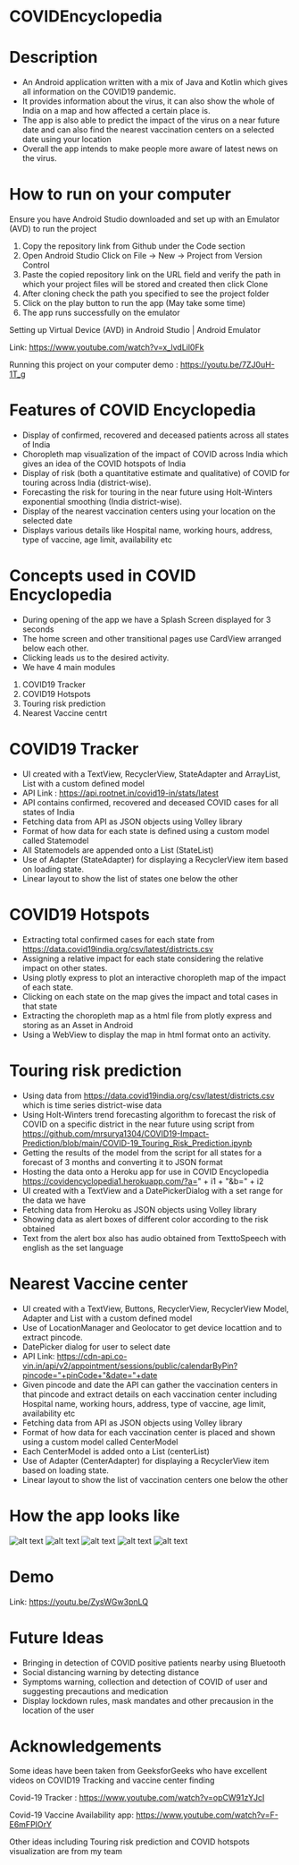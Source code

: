 # COVIDEncyclopedia
# Description
- An Android application written with a mix of Java and Kotlin which gives all information on the COVID19 pandemic.
- It provides information about the virus, it can also show the whole of India on a map and how affected a certain place is.
- The app is also able to predict the impact of the virus on a near future date and can also find the nearest vaccination centers on a selected 
date using your location
- Overall the app intends to make people more aware of latest news on the virus.

# How to run on your computer
Ensure you have Android Studio downloaded and set up with an Emulator (AVD) to run the project

1. Copy the repository link from Github under the Code section
2. Open Android Studio Click on File -> New -> Project from Version Control
3. Paste the copied repository link on the URL field and verify the path in which your project files will be stored and created then click Clone
4. After cloning check the path you specified to see the project folder
5. Click on the play button to run the app (May take some time)
6. The app runs successfully on the emulator

Setting up Virtual Device (AVD) in Android Studio | Android Emulator

Link: https://www.youtube.com/watch?v=x_lvdLil0Fk

Running this project on your computer demo : https://youtu.be/7ZJ0uH-1T_g

# Features of COVID Encyclopedia
- Display of confirmed, recovered and deceased patients across all states of India
- Choropleth map visualization of the impact of COVID across India which gives an idea of the COVID hotspots of India
- Display of risk (both a quantitative estimate and qualitative) of COVID for touring across India (district-wise).
- Forecasting the risk for touring in the near future using Holt-Winters exponential smoothing (India district-wise).
- Display of the nearest vaccination centers using your location on the selected date
- Displays various details like Hospital name, working hours, address, type of vaccine, age limit, availability etc

# Concepts used in COVID Encyclopedia
- During opening of the app we have a Splash Screen displayed for 3 seconds
- The home screen and other transitional pages use CardView arranged below each other.
- Clicking leads us to the desired activity.
- We have 4 main modules
1. COVID19 Tracker
2. COVID19 Hotspots
3. Touring risk prediction
4. Nearest Vaccine centrt

# COVID19 Tracker
- UI created with a TextView, RecyclerView, StateAdapter and ArrayList, List with a custom defined model
- API Link : https://api.rootnet.in/covid19-in/stats/latest
- API contains confirmed, recovered and deceased COVID cases for all states of India
- Fetching data from API as JSON objects using Volley library
- Format of how data for each state is defined using a custom model called Statemodel
- All Statemodels are appended onto a List (StateList)
- Use of Adapter (StateAdapter) for displaying a RecyclerView item based on loading state.
- Linear layout to show the list of states one below the other

# COVID19 Hotspots
- Extracting total confirmed cases for each state from https://data.covid19india.org/csv/latest/districts.csv
- Assigning a relative impact for each state considering the relative impact on other states.
- Using plotly express to plot an interactive choropleth map of the impact of each state.
- Clicking on each state on the map gives the impact and total cases in that state
- Extracting the choropleth map as a html file from plotly express and storing as an Asset in Android
- Using a WebView to display the map in html format onto an activity.

# Touring risk prediction
- Using data from https://data.covid19india.org/csv/latest/districts.csv which is time series district-wise data
- Using Holt-Winters trend forecasting algorithm to forecast the risk of COVID on a specific district in the near future using script from https://github.com/mrsurya1304/COVID19-Impact-Prediction/blob/main/COVID-19_Touring_Risk_Prediction.ipynb
- Getting the results of the model from the script for all states for a forecast of 3 months and converting it to JSON format
- Hosting the data onto a Heroku app for use in COVID Encyclopedia https://covidencyclopedia1.herokuapp.com/?a=" + i1 + "&b=" + i2
- UI created with a TextView and a DatePickerDialog with a set range for the data we have
- Fetching data from Heroku as JSON objects using Volley library
- Showing data as alert boxes of different color according to the risk obtained
- Text from the alert box also has audio obtained from TexttoSpeech with english as the set language

# Nearest Vaccine center
- UI created with a TextView, Buttons, RecyclerView, RecyclerView Model, Adapter and  List with a custom defined model
- Use of LocationManager and Geolocator to get device locattion and to extract pincode.
- DatePicker dialog for user to select date
- API Link: https://cdn-api.co-vin.in/api/v2/appointment/sessions/public/calendarByPin?pincode="+pinCode+"&date="+date
- Given pincode and date the API can gather the vaccination centers in that pincode and extract details on each vaccination center including
Hospital name, working hours, address, type of vaccine, age limit, availability etc
- Fetching data from API as JSON objects using Volley library
- Format of how data for each vaccination center is placed and shown using a custom model called CenterModel
- Each CenterModel is added onto a List (centerList)
- Use of Adapter (CenterAdapter) for displaying a RecyclerView item based on loading state.
- Linear layout to show the list of vaccination centers one below the other


# How the app looks like
![alt text](https://github.com/mrsurya1304/COVIDEncyclopedia/blob/master/samples/sample1.png)
![alt text](https://github.com/mrsurya1304/COVIDEncyclopedia/blob/master/samples/sample2.png)
![alt text](https://github.com/mrsurya1304/COVIDEncyclopedia/blob/master/samples/sample3.png)
![alt text](https://github.com/mrsurya1304/COVIDEncyclopedia/blob/master/samples/sample4.png)
![alt text](https://github.com/mrsurya1304/COVIDEncyclopedia/blob/master/samples/sample5.png)

# Demo
Link: https://youtu.be/ZysWGw3pnLQ

# Future Ideas
- Bringing in detection of COVID positive patients nearby using Bluetooth
- Social distancing warning by detecting distance
- Symptoms warning, collection and detection of COVID of user and suggesting precautions and medication
- Display lockdown rules, mask mandates and other precausion in the location of the user

# Acknowledgements
Some ideas have been taken from GeeksforGeeks who have excellent videos on COVID19 Tracking and vaccine center finding

Covid-19 Tracker : https://www.youtube.com/watch?v=opCW91zYJcI

Covid-19 Vaccine Availability app: https://www.youtube.com/watch?v=F-E6mFPIOrY

Other ideas including Touring risk prediction and COVID hotspots visualization are from my team


